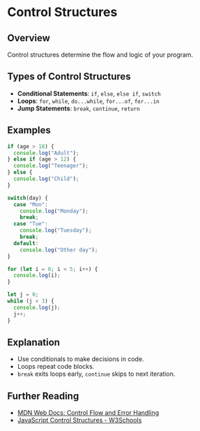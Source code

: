 
# Control Structures

## Overview
Control structures determine the flow and logic of your program.

## Types of Control Structures
- **Conditional Statements**: `if`, `else`, `else if`, `switch`
- **Loops**: `for`, `while`, `do...while`, `for...of`, `for...in`
- **Jump Statements**: `break`, `continue`, `return`

## Examples
```js
if (age > 18) {
  console.log("Adult");
} else if (age > 12) {
  console.log("Teenager");
} else {
  console.log("Child");
}

switch(day) {
  case "Mon":
    console.log("Monday");
    break;
  case "Tue":
    console.log("Tuesday");
    break;
  default:
    console.log("Other day");
}

for (let i = 0; i < 5; i++) {
  console.log(i);
}

let j = 0;
while (j < 3) {
  console.log(j);
  j++;
}
```

## Explanation
- Use conditionals to make decisions in code.
- Loops repeat code blocks.
- `break` exits loops early, `continue` skips to next iteration.

## Further Reading
- [MDN Web Docs: Control Flow and Error Handling](https://developer.mozilla.org/en-US/docs/Web/JavaScript/Guide/Control_flow_and_error_handling)
- [JavaScript Control Structures - W3Schools](https://www.w3schools.com/js/js_if_else.asp)
